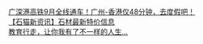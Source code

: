  
[广深港高铁9月全线通车！广州-香港仅48分钟，去度假吧！](http://www.dianyue.me/archives/214/wdy0r8mjxxewwpr0/)  
[【石猫新资讯】石材最新特价信息](http://www.dianyue.me/archives/107/4gkrxptvvv8qr18j/)  
[教育行走，让你我有了不一样的人生…](http://www.dianyue.me/archives/556/0uw404lrbhol3a1g/)